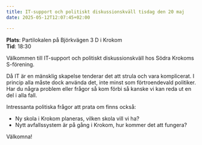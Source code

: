 ```yaml
---
title: IT-support och politiskt diskussionskväll tisdag den 20 maj
date: 2025-05-12T12:07:45+02:00

---
```


**Plats**: Partilokalen på Björkvägen 3 D i Krokom  
**Tid**: 18:30

Välkommen till IT-support och politiskt diskussionskväll hos Södra Krokoms S-förening.

Då IT är en mänsklig skapelse tenderar det att strula och vara komplicerat. I princip alla måste dock använda det, inte minst som förtroendevald politiker. Har du några problem eller frågor så kom förbi så kanske vi kan reda ut en del i alla fall.

Intressanta politiska frågor att prata om finns också:

* Ny skola i Krokom planeras, vilken skola vill vi ha?
* Nytt avfallssystem är på gång i Krokom, hur kommer det att fungera?

Välkomna!
<!--more-->
